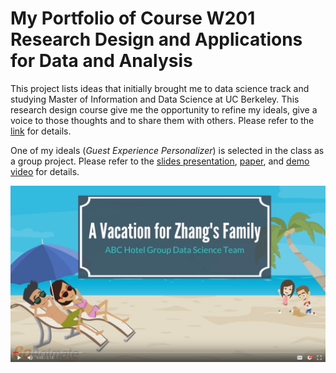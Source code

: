 # My  Portfolio of Course W201 Research Design and Applications for Data and Analysis

This project lists ideas that initially brought me to data science track and studying Master of Information and Data Science at UC Berkeley. This research design course give me the opportunity to refine my ideals, give a voice to those thoughts and to share them with others. Please refer to the [link](https://w201rdada.github.io/portfolio-CongyingChen/index.html) for details.

One of my ideals (*Guest Experience Personalizer*) is selected in the class as a group project. Please refer to the [slides presentation](https://github.com/CongyingChen/Data-Science-Portfolio/blob/master/Research_Design/Guest_Experience_Personalizer(GEP).pdf), [paper](https://github.com/CongyingChen/Data-Science-Portfolio/blob/master/Research_Design/Guest_Experience_Personalizer(GEP)_Paper.pdf), and [demo video](https://drive.google.com/file/d/1MbKdP3_y5XJoYJTzlzqDrDNnq7ZsLHc4/view?usp=sharing) for details.

[![Project video demo](https://github.com/CongyingChen/Data-Science-Portfolio/blob/master/Research_Design/code/video_page.png)](https://drive.google.com/file/d/1MbKdP3_y5XJoYJTzlzqDrDNnq7ZsLHc4/view?usp=sharing)
